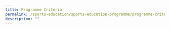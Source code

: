 ```yaml
---
title: Programme Criteria
permalink: /sports-education/sports-education-programme/programme-criteria/
description: ""
---
```

